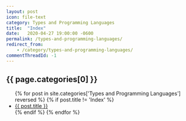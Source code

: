 ```yaml
---
layout: post
icon: file-text
category: Types and Programming Languages
title:  "Index"
date:   2020-04-27 19:00:00 -0600
permalink: /types-and-programming-languages/
redirect_from:
    - /category/types-and-programming-languages/
commentThreadId: -1
---
```


## {{ page.categories[0] }}

<ul>
    {% for post in site.categories['Types and Programming Languages'] reversed %}
        {% if post.title != 'Index' %}
        <li><a href='{{ post.url }}'>{{ post.title }}</a></li>
        {% endif %}
    {% endfor %}
</ul>
